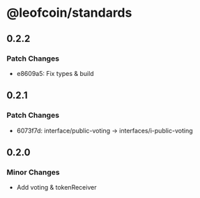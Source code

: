# @leofcoin/standards

## 0.2.2

### Patch Changes

- e8609a5: Fix types & build

## 0.2.1

### Patch Changes

- 6073f7d: interface/public-voting -> interfaces/i-public-voting

## 0.2.0

### Minor Changes

- Add voting & tokenReceiver
